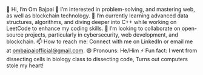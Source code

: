 👋 Hi, I’m Om Bajpai
👀 I’m interested in problem-solving, and mastering web, as well as blockchain technology.
🌱 I’m currently learning advanced data structures, algorithms, and diving deeper into C++ while working on LeetCode to enhance my coding skills.
💞️ I’m looking to collaborate on open-source projects, particularly in cybersecurity, web development, and blockchain.
📫 How to reach me: Connect with me on LinkedIn or email me at ombajpaiofficial@gmail.com.
😄 Pronouns: He/Him
⚡ Fun fact: I went from dissecting cells in biology class to dissecting code, Turns out computers stole my heart!

<!---
Om-42/Om-42 is a ✨ special ✨ repository because its `README.md` (this file) appears on your GitHub profile.
You can click the Preview link to take a look at your changes.
--->
